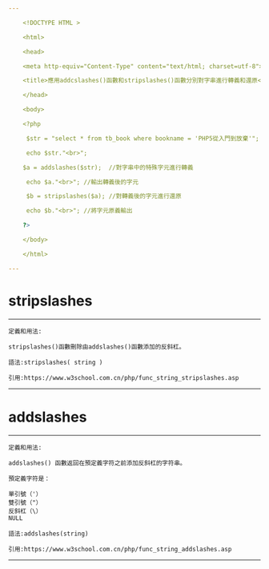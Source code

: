 ```yaml
---

    <!DOCTYPE HTML >

    <html>

    <head>

    <meta http-equiv="Content-Type" content="text/html; charset=utf-8">

    <title>應用addcslashes()函數和stripslashes()函數分別對字串進行轉義和還原</title>

    </head>

    <body>

    <?php

     $str = "select * from tb_book where bookname = 'PHP5從入門到放棄'";

     echo $str."<br>";

    $a = addslashes($str);  //對字串中的特殊字元進行轉義

     echo $a."<br>"; //輸出轉義後的字元

     $b = stripslashes($a); //對轉義後的字元進行還原

     echo $b."<br>"; //將字元原義輸出

    ?>

    </body>

    </html>

---
```

# stripslashes
---

    定義和用法:
    
    stripslashes()函數刪除由addslashes()函數添加的反斜杠。
    
    語法:stripslashes( string )
    
    引用:https://www.w3school.com.cn/php/func_string_stripslashes.asp
---

# addslashes
---

    定義和用法:
    
    addslashes() 函數返回在預定義字符之前添加反斜杠的字符串。

    預定義字符是：

    單引號（'）
    雙引號（"）
    反斜杠（\）
    NULL
    
    語法:addslashes(string)
    
    引用:https://www.w3school.com.cn/php/func_string_addslashes.asp
---

    
